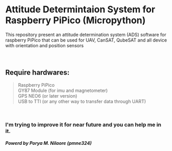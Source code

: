 # Attitude Determintaion System for Raspberry PiPico (Micropython)</br>
This repository present an attitude determination system (ADS) software for raspberry PiPico that can be used for UAV, CanSAT, QubeSAT and all device with orientation and position sensors</br>
</br>
</br>
## Require hardwares:
> Raspberry PiPico </br>
> GY87 Module (for imu and magnetometer) </br>
> GPS NEO6 (or later version)</br>
> USB to TTl (or any other way to transfer data through UART)</br>
</br>

### I'm trying to improve it for near future and you can help me in it.</br>

##### Powerd by Porya M. Nilaore (pmne324)
